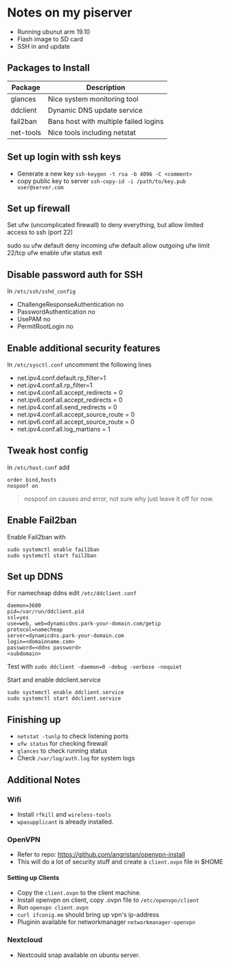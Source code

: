 # Notes on my piserver

* Running ubunut arm 19.10
* Flash image to SD card
* SSH in and update

## Packages to Install
| Package  | Description                           |
|----------|---------------------------------------|
|glances   | Nice system monitoring tool           |
|ddclient  | Dynamic DNS update service            |
|fail2ban  | Bans host with multiple failed logins |
|net-tools | Nice tools including netstat          |

## Set up login with ssh keys
* Generate a new key
`ssh-keygen -t rsa -b 4096 -C <comment>`
* copy public key to server `ssh-copy-id -i /path/to/key.pub user@server.com`

## Set up firewall

Set ufw (uncomplicated firewall) to deny everything,
but allow limited access to ssh (port 22)

sudo su
ufw default deny incoming
ufw default allow outgoing
ufw limit 22/tcp
ufw enable
ufw status
exit

## Disable password auth for SSH
In `/etc/ssh/sshd_config`

* ChallengeResponseAuthentication no
* PasswordAuthentication no
* UsePAM no
* PermitRootLogin no


## Enable additional security features
In `/etc/sysctl.conf` uncomment the following lines

* net.ipv4.conf.default.rp\_filter=1
* net.ipv4.conf.all.rp\_filter=1
* net.ipv4.conf.all.accept\_redirects = 0
* net.ipv6.conf.all.accept\_redirects = 0
* net.ipv4.conf.all.send\_redirects = 0
* net.ipv4.conf.all.accept\_source\_route = 0
* net.ipv6.conf.all.accept\_source\_route = 0
* net.ipv4.conf.all.log\_martians = 1

## Tweak host config
In `/etc/host.conf` add
```
order bind,hosts
nospoof on
```
>nospoof on causes and error, not sure why
just leave it off for now.

## Enable Fail2ban
Enable Fail2ban with
```
sudo systemctl enable fail2ban
sudo systemctl start fail2ban
```

## Set up DDNS
For namecheap ddns edit `/etc/ddclient.conf`

```
daemon=3600
pid=/var/run/ddclient.pid
ssl=yes
use=web, web=dynamicdns.park-your-domain.com/getip
protocol=namecheap
server=dynamicdns.park-your-domain.com
login=<domainname.com>
password=<ddns password>
<subdomain>
```

Test with
`sudo ddclient -daemon=0 -debug -verbose -noquiet`

Start and enable ddclient.service

```
sudo systemctl enable ddclient.service
sudo systemctl start ddclient.service
```

## Finishing up
* `netstat -tunlp` to check listening ports
* `ufw status` for checking firewall
* `glances` to check running status
* Check `/var/log/auth.log` for system logs


## Additional Notes

### Wifi
* Install `rfkill` and `wireless-tools`
* `wpasupplicant` is already installed.

### OpenVPN

* Refer to repo: https://github.com/angristan/openvpn-install
* This will do a lot of security stuff and create a `client.ovpn` file in $HOME

#### Setting up Clients
* Copy the `client.ovpn` to the client machine.
* Install openvpn on client, copy .ovpn file to `/etc/openvpn/client`
* Run `openvpn client.ovpn`
* `curl ifconig.me` should bring up vpn's ip-address
* Pluginin available for networkmanager `networkmanager-openvpn`

### Nextcloud
* Nextcould snap available on ubuntu server.

